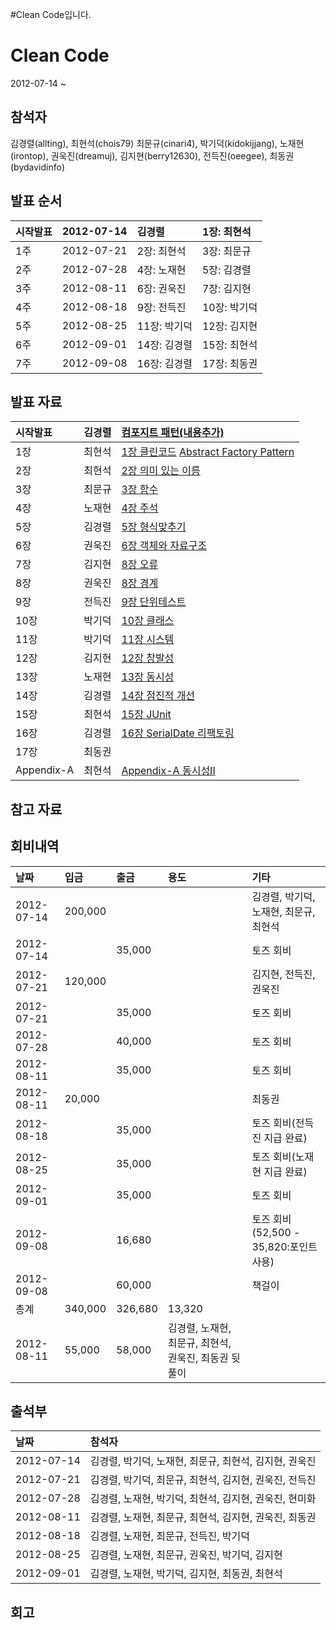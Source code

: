#Clean Code입니다.

# Clean Code #

2012-07-14 ~

## 참석자 ##
김경렬(allting),
최현석(chois79)
최문규(cinari4),
박기덕(kidokijjang),
노재현(irontop),
권욱진(dreamuj),
김지현(berry12630),
전득진(oeegee),
최동권(bydavidinfo)

## 발표 순서 ##
| 시작발표 | 2012-07-14 | 김경렬 | 1장: 최현석 |
|:-------------|:-----------|:----------|:----------------|
| 1주 | 2012-07-21 | 2장: 최현석 | 3장: 최문규 |
| 2주 | 2012-07-28 | 4장: 노재현 | 5장: 김경렬 |
| 3주 | 2012-08-11 | 6장: 권욱진 | 7장: 김지현 | 8장: 권욱진 |
| 4주 | 2012-08-18 | 9장: 전득진 | 10장: 박기덕 |
| 5주 | 2012-08-25 | 11장: 박기덕 | 12장: 김지현 | 13장: 노재현 |
| 6주 | 2012-09-01 | 14장: 김경렬 | 15장: 최현석 |
| 7주 | 2012-09-08 | 16장: 김경렬 | 17장: 최동권 | Appendix-A : 최현석 |

## 발표 자료 ##
| 시작발표 | 김경렬 | [컴포지트 패턴(내용추가)](http://www.slideshare.net/allting/ss-13637756) |
|:-------------|:----------|:-----------------------------------------------------------------------------------|
| 1장 | 최현석 | [1장 클린코드](http://www.slideshare.net/HyeonSeokChoi/chean-code-chapter-1) [Abstract Factory Pattern](http://www.slideshare.net/HyeonSeokChoi/abstract-factory-petterns)|
| 2장 | 최현석 | [2장 의미 있는 이름](http://www.slideshare.net/HyeonSeokChoi/clean-code-chapter2) |
| 3장 | 최문규 | [3장 함수](https://docs.google.com/presentation/d/1aeZ4XLvrFjMqeY3Hy7wFqkehH_a1OGrEhWKjxfkgZjA/edit)  |
| 4장 | 노재현 | [4장 주석](CleanCodeCh4Comments.md) |
| 5장 | 김경렬 |  [5장 형식맞추기](http://www.slideshare.net/allting/cleancode-ch5)|
| 6장 | 권욱진 | [6장 객체와 자료구조](CleanCodeCh6ObjectsAndDataStructures.md) |
| 7장 | 김지현 | [8장 오류](CleanCodeCh8Comments.md) |
| 8장 | 권욱진 | [8장 경계](CleanCodeCh8Boundaries.md) |
| 9장 | 전득진 | [9장 단위테스트](https://docs.google.com/presentation/d/1SatrnqRQo5aTXfDuzFxa9c-gEhtBB3-hfcW7sVdNUBA/edit?usp=sharing) |
| 10장 | 박기덕 | [10장 클래스](https://docs.google.com/presentation/d/1sOTzuiCVxH_yWr-06w-w1pyeJm2d1J2eaEOyqz-Xa74/edit) |
| 11장 | 박기덕 | [11장 시스템](https://docs.google.com/presentation/d/1Ct16fvOJmzyEZe2hemH-eQfsCe0JWGfHTlxuf6jmInA/edit) |
| 12장 | 김지현 | [12장 창발성](CleanCodeCh12Comments.md) |
| 13장 | 노재현 | [13장 동시성](CleanCodeCh13Concurrency.md) |
| 14장 | 김경렬 | [14장 점진적 개선](http://www.slideshare.net/allting/cleancode-ch14successive-refinement) |
| 15장 | 최현석 | [15장 JUnit](http://www.slideshare.net/HyeonSeokChoi/clean-code-ch15) |
| 16장 | 김경렬 | [16장 SerialDate 리팩토링](http://www.slideshare.net/allting/cleancode-ch16-serialdaterefactoring) |
| 17장 | 최동권 |  |
| Appendix-A | 최현석 | [Appendix-A 동시성II](http://www.slideshare.net/HyeonSeokChoi) |


## 참고 자료 ##


## 회비내역 ##

| 날짜 | 입금 | 출금 | 용도 | 기타 |
|:-------|:-------|:-------|:-------|:-------|
| 2012-07-14 | 200,000  |  |   | 김경렬, 박기덕, 노재현, 최문규, 최현석 |
| 2012-07-14 |   | 35,000 |   | 토즈 회비 |
| 2012-07-21 | 120,000  |  |   | 김지현, 전득진, 권욱진 |
| 2012-07-21 |   | 35,000 |   | 토즈 회비 |
| 2012-07-28 |   | 40,000 |   | 토즈 회비 |
| 2012-08-11 |   | 35,000 |   | 토즈 회비 |
| 2012-08-11 | 20,000  |  |   | 최동권 |
| 2012-08-18 |   | 35,000 |   | 토즈 회비(전득진 지급 완료) |
| 2012-08-25 |   | 35,000 |   | 토즈 회비(노재현 지급 완료) |
| 2012-09-01 |   | 35,000 |   | 토즈 회비 |
| 2012-09-08 |   | 16,680 |   | 토즈 회비(52,500 - 35,820:포인트 사용) |
| 2012-09-08 |   | 60,000 |   | 책걸이 |
| 총계 | 340,000  | 326,680 | 13,320 |  |
| 2012-08-11 | 55,000 | 58,000 | 김경렬, 노재현, 최문규, 최현석, 권욱진, 최동권 뒷풀이|

## 출석부 ##
| 날짜 | 참석자 |
|:-------|:----------|
| 2012-07-14 |  김경렬, 박기덕, 노재현, 최문규, 최현석, 김지현, 권욱진 |
| 2012-07-21 |  김경렬, 박기덕, 최문규, 최현석, 김지현, 권욱진, 전득진 |
| 2012-07-28 |  김경렬, 노재현, 박기덕, 최현석, 김지현, 권욱진, 현미화 |
| 2012-08-11 |  김경렬, 노재현, 최문규, 최현석, 김지현, 권욱진, 최동권 |
| 2012-08-18 |  김경렬, 노재현, 최문규, 전득진, 박기덕 |
| 2012-08-25 |  김경렬, 노재현, 최문규, 권욱진, 박기덕, 김지현 |
| 2012-09-01 |  김경렬, 노재현, 박기덕, 김지현, 최동권, 최현석 |


## 회고 ##